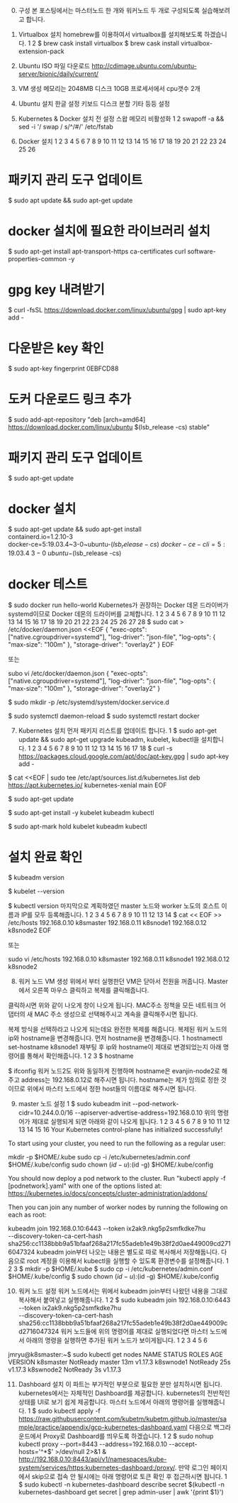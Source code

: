 0. 구성
본 포스팅에서는 마스터노드 한 개와 워커노드 두 개로 구성되도록 실습해보려고 합니다.

1. Virtualbox 설치
homebrew를 이용하여서 virtualbox를 설치해보도록 하겠습니다.
1
2
$ brew cask install virtualbox
$ brew cask install virtualbox-extension-pack

2. Ubuntu ISO 파일 다운로드
http://cdimage.ubuntu.com/ubuntu-server/bionic/daily/current/

3. VM 생성
메모리는 2048MB
디스크 10GB
프로세서에서 cpu갯수 2개

 

4. Ubuntu 설치
한글 설정
키보드 
디스크 분할 
기타 등등 설정 

5. Kubernetes & Docker 설치 전 설정
스왑 메모리 비활성화
1
2
swapoff -a && 
sed -i '/ swap / s/^/#/' /etc/fstab

6. Docker 설치
1
2
3
4
5
6
7
8
9
10
11
12
13
14
15
16
17
18
19
20
21
22
23
24
25
26
# 패키지 관리 도구 업데이트
$ sudo apt update && sudo apt-get update

# docker 설치에 필요한 라이브러리 설치
$ sudo apt-get install apt-transport-https ca-certificates curl software-properties-common -y

# gpg key 내려받기
$ curl -fsSL https://download.docker.com/linux/ubuntu/gpg | sudo apt-key add -

# 다운받은 key 확인
$ sudo apt-key fingerprint 0EBFCD88

# 도커 다운로드 링크 추가
$ sudo add-apt-repository "deb [arch=amd64] https://download.docker.com/linux/ubuntu $(lsb_release -cs) stable"

# 패키지 관리 도구 업데이트
$ sudo apt-get update

# docker 설치
$ sudo apt-get update && sudo apt-get install \
  containerd.io=1.2.10-3 \
  docker-ce=5:19.03.4~3-0~ubuntu-$(lsb_release -cs) \
  docker-ce-cli=5:19.03.4~3-0~ubuntu-$(lsb_release -cs)

# docker 테스트
$ sudo docker run hello-world
Kubernetes가 권장하는 Docker 데몬 드라이버가 systemd이므로 Docker 데몬의 드라이버를 교체합니다.
1
2
3
4
5
6
7
8
9
10
11
12
13
14
15
16
17
18
19
20
21
22
23
24
25
26
27
28
$ sudo cat > /etc/docker/daemon.json <<EOF
{
  "exec-opts": ["native.cgroupdriver=systemd"],
  "log-driver": "json-file",
  "log-opts": {
    "max-size": "100m"
  },
  "storage-driver": "overlay2"
}
EOF

또는 

 subo vi /etc/docker/daemon.json
{
  "exec-opts": ["native.cgroupdriver=systemd"],
  "log-driver": "json-file",
  "log-opts": {
    "max-size": "100m"
  },
  "storage-driver": "overlay2"
}


$ sudo mkdir -p /etc/systemd/system/docker.service.d

$ sudo systemctl daemon-reload
$ sudo systemctl restart docker

7. Kubernetes 설치
먼저 패키지 리스트를 업데이트 합니다.
1
$ sudo apt-get update && sudo apt-get upgrade
kubeadm, kubelet, kubectl을 설치합니다.
1
2
3
4
5
6
7
8
9
10
11
12
13
14
15
16
17
18
$ curl -s https://packages.cloud.google.com/apt/doc/apt-key.gpg | sudo apt-key add -

$ cat <<EOF | sudo tee /etc/apt/sources.list.d/kubernetes.list
deb https://apt.kubernetes.io/ kubernetes-xenial main
EOF

$ sudo apt-get update

$ sudo apt-get install -y kubelet kubeadm kubectl

$ sudo apt-mark hold kubelet kubeadm kubectl

# 설치 완료 확인
$ kubeadm version

$ kubelet --version

$ kubectl version
마지막으로 계획하였던 master 노드와 worker 노도의 호스트 이름과 IP를 모두 등록해줍니다.
1
2
3
4
5
6
7
8
9
10
11
12
13
14
$ cat << EOF >> /etc/hosts
192.168.0.10 k8smaster
192.168.0.11 k8snode1
192.168.0.12 k8snode2
EOF

또는


sudo vi /etc/hosts
192.168.0.10 k8smaster
192.168.0.11 k8snode1
192.168.0.12 k8snode2
 

8. 워커 노드 VM 생성
위에서 부터 실행한던 VM은 닫아서 전원을 꺼줍니다.
Master에서 오른쪽 마우스 클릭하고 복제를 클릭해줍니다.

 
클릭하시면 위와 같이 나오게 창이 나오게 됩니다.
MAC주소 정책을 모든 네트워크 어댑터의 새 MAC 주소 생성으로 선택해주시고 계속을 클릭해주시면 됩니다.

복제 방식을 선택하라고 나오게 되는데요 완전한 복제를 해줍니다.
복제된 워커 노드의 ip와 hostname을 변경해줍니다.
먼저 hostname을 변경해줍니다.
1
hostnamectl set-hostname k8snode1
재부팅 후 ip와 hostname이 제대로 변경되었는지 아래 명령어를 통해서 확인해줍니다.
1
2
3
$ hostname

$ ifconfig
워커 노드2도 위와 동일하게 진행하며 hostname은 evanjin-node2로 해주고 address는 192.168.0.12로 해주시면 됩니다.
hostname는 제가 임의로 정한 것이므로 위에서 마스터 노드에서 정한 host들의 이름대로 해주시면 됩니다.

9. master 노드 설정
1
$ sudo kubeadm init --pod-network-cidr=10.244.0.0/16 --apiserver-advertise-address=192.168.0.10
위의 명령어가 제대로 실행되게 되면 아래와 같이 나오게 됩니다.
1
2
3
4
5
6
7
8
9
10
11
12
13
14
15
16
Your Kubernetes control-plane has initialized successfully!

To start using your cluster, you need to run the following as a regular user:

  mkdir -p $HOME/.kube
  sudo cp -i /etc/kubernetes/admin.conf $HOME/.kube/config
  sudo chown $(id -u):$(id -g) $HOME/.kube/config

You should now deploy a pod network to the cluster.
Run "kubectl apply -f [podnetwork].yaml" with one of the options listed at:
  https://kubernetes.io/docs/concepts/cluster-administration/addons/

Then you can join any number of worker nodes by running the following on each as root:

kubeadm join 192.168.0.10:6443 --token ix2ak9.nkg5p2smfkdke7hu \
    --discovery-token-ca-cert-hash sha256:cc1138bbb9a51bfaaf268a217fc55adeb1e49b38f2d0ae449009cd2716047324
kubeadm join부터 나오는 내용은 별도로 따로 복사해서 저장해둡니다.
다음으로 root 계정을 이용해서 kubectl을 실행할 수 있도록 환경변수를 설정해줍니다.
1
2
3
$ mkdir -p $HOME/.kube
$ sudo cp -i /etc/kubernetes/admin.conf $HOME/.kube/config
$ sudo chown $(id -u):$(id -g) $HOME/.kube/config

10. 워커 노드 설정
워커 노드에서는 위에서 kubeadm join부터 나왔던 내용을 그대로 복사해서 붙여넣고 실행해줍니다.
1
2
$ sudo kubeadm join 192.168.0.10:6443 --token ix2ak9.nkg5p2smfkdke7hu \
    --discovery-token-ca-cert-hash sha256:cc1138bbb9a51bfaaf268a217fc55adeb1e49b38f2d0ae449009cd2716047324
워커 노드들에 위의 명령어를 제대로 실행되었다면 마스터 노드에서 아래의 명령을 실행하면 추가된 워커 노드가 보이게됩니다.
1
2
3
4
5
6

jmryu@k8smaster:~$ sudo kubectl get nodes
NAME        STATUS     ROLES    AGE   VERSION
k8smaster   NotReady   master   13m   v1.17.3
k8swnode1   NotReady   <none>   25s   v1.17.3
k8swnode2   NotReady   <none>   3s    v1.17.3

11. Dashboard 설치
이 파트는 부가적인 부분으로 필요한 분만 설치하시면 됩니다.
kubernetes에서는 자체적인 Dashboard를 제공합니다.
kubernetes의 전반적인 상태를 UI로 보기 쉽게 제공합니다.
마스터 노드에서 아래의 명령어를 실행해줍니다.
1
$ sudo kubectl apply -f https://raw.githubusercontent.com/kubetm/kubetm.github.io/master/sample/practice/appendix/gcp-kubernetes-dashboard.yaml
다음으로 백그라운드에서 Proxy로 Dashboard를 띄우도록 하겠습니다.
1
2
$ sudo nohup kubectl proxy --port=8443 --address=192.168.0.10 --accept-hosts='^*$' >/dev/null 2>&1 &
http://192.168.0.10:8443/api/v1/namespaces/kube-system/services/https:kubernetes-dashboard:/proxy/.
만약 로그인 페이지에서 skip으로 접속 안 될시에는 아래 명령어로 토큰 확인 후 접근하시면 됩니다.
1
$ sudo kubectl -n kubernetes-dashboard describe secret $(kubectl -n kubernetes-dashboard get secret | grep admin-user | awk '{print $1}')

 
